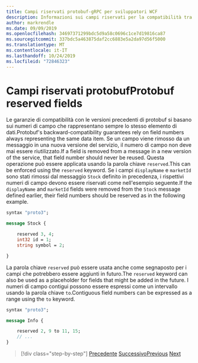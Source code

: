 ```yaml
---
title: Campi riservati protobuf-gRPC per sviluppatori WCF
description: Informazioni sui campi riservati per la compatibilità tra versioni.
author: markrendle
ms.date: 09/09/2019
ms.openlocfilehash: 34697371299bdc5d9a58c0696c1ce7d19816ca87
ms.sourcegitcommit: 337bdc5a463875daf2cc6883e5a2da97d56f5000
ms.translationtype: MT
ms.contentlocale: it-IT
ms.lasthandoff: 10/24/2019
ms.locfileid: "72846323"
---
```

# <a name="protobuf-reserved-fields"></a><span data-ttu-id="fb1a1-103">Campi riservati protobuf</span><span class="sxs-lookup"><span data-stu-id="fb1a1-103">Protobuf reserved fields</span></span>

<span data-ttu-id="fb1a1-104">Le garanzie di compatibilità con le versioni precedenti di protobuf si basano sui numeri di campo che rappresentano sempre lo stesso elemento di dati.</span><span class="sxs-lookup"><span data-stu-id="fb1a1-104">Protobuf's backward-compatibility guarantees rely on field numbers always representing the same data item.</span></span> <span data-ttu-id="fb1a1-105">Se un campo viene rimosso da un messaggio in una nuova versione del servizio, il numero di campo non deve mai essere riutilizzato.</span><span class="sxs-lookup"><span data-stu-id="fb1a1-105">If a field is removed from a message in a new version of the service, that field number should never be reused.</span></span> <span data-ttu-id="fb1a1-106">Questa operazione può essere applicata usando la parola chiave `reserved`.</span><span class="sxs-lookup"><span data-stu-id="fb1a1-106">This can be enforced using the `reserved` keyword.</span></span> <span data-ttu-id="fb1a1-107">Se i campi `displayName` e `marketId` sono stati rimossi dal messaggio `Stock` definito in precedenza, i rispettivi numeri di campo devono essere riservati come nell'esempio seguente.</span><span class="sxs-lookup"><span data-stu-id="fb1a1-107">If the `displayName` and `marketId` fields were removed from the `Stock` message defined earlier, their field numbers should be reserved as in the following example.</span></span>

```protobuf
syntax "proto3";

message Stock {

    reserved 3, 4;
    int32 id = 1;
    string symbol = 2;

}
```

<span data-ttu-id="fb1a1-108">La parola chiave `reserved` può essere usata anche come segnaposto per i campi che potrebbero essere aggiunti in futuro.</span><span class="sxs-lookup"><span data-stu-id="fb1a1-108">The `reserved` keyword can also be used as a placeholder for fields that might be added in the future.</span></span> <span data-ttu-id="fb1a1-109">I numeri di campo contigui possono essere espressi come un intervallo usando la parola chiave `to`.</span><span class="sxs-lookup"><span data-stu-id="fb1a1-109">Contiguous field numbers can be expressed as a range using the `to` keyword.</span></span>

```protobuf
syntax "proto3";

message Info {

    reserved 2, 9 to 11, 15;
    // ...
}
```

>[!div class="step-by-step"]
><span data-ttu-id="fb1a1-110">[Precedente](protobuf-repeated.md)
>[Successivo](protobuf-any-oneof.md)</span><span class="sxs-lookup"><span data-stu-id="fb1a1-110">[Previous](protobuf-repeated.md)
[Next](protobuf-any-oneof.md)</span></span>
